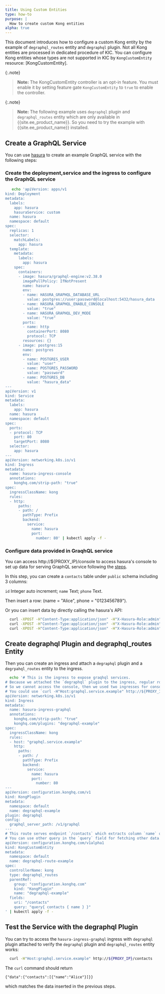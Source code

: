 ```yaml
---
title: Using Custom Entities
type: how-to
purpose: |
  How to create custom Kong entities
alpha: true
---
```


This document introduces how to configure a custom Kong entity by the example
of `degraphql_routes` entity and `degraphql` plugin. 
Not all Kong entities are processed in dedicated procedure of KIC. You can
configure Kong entities whose types are not supported in KIC by `KongCustomEntity`
resource: [KongCustomEntity].

{:.note}
> **Note:** The KongCustomEntity controller is an opt-in feature. You must enable it by
> setting feature gate `KongCustomEntity` to `true` to enable the controller.

{:.note}
> **Note:** The following example uses `degraphql` plugin and `degraphql_routes` entity
> which are only available in {{site.ee_product_name}}. So you need to try the example
> with {{site.ee_product_name}} installed.

## Create a GraphQL Service

You can use [hasura] to create an example GraphQL service with the following steps:

### Create the deployment,service and the ingress to configure the GraphQL service 

```bash
   echo 'apiVersion: apps/v1
kind: Deployment
metadata:
  labels:
    app: hasura
    hasuraService: custom
  name: hasura
  namespace: default
spec:
  replicas: 1
  selector:
    matchLabels:
      app: hasura
  template:
    metadata:
      labels:
        app: hasura
    spec:
      containers:
      - image: hasura/graphql-engine:v2.38.0
        imagePullPolicy: IfNotPresent
        name: hasura
        env:
        - name: HASURA_GRAPHQL_DATABASE_URL
          value: postgres://user:password@localhost:5432/hasura_data
        - name: HASURA_GRAPHQL_ENABLE_CONSOLE
          value: "true"
        - name: HASURA_GRAPHQL_DEV_MODE
          value: "true"
        ports:
        - name: http
          containerPort: 8080
          protocol: TCP
        resources: {}
      - image: postgres:15
        name: postgres
        env:
        - name: POSTGRES_USER
          value: "user"
        - name: POSTGRES_PASSWORD
          value: "password"
        - name: POSTGRES_DB
          value: "hasura_data"
---
apiVersion: v1
kind: Service
metadata:
  labels:
    app: hasura
  name: hasura
  namespace: default
spec:
  ports:
  - protocol: TCP
    port: 80
    targetPort: 8080
  selector:
    app: hasura
---
apiVersion: networking.k8s.io/v1
kind: Ingress
metadata:
  name: hasura-ingress-console
  annotations:
    konghq.com/strip-path: "true"
spec:
  ingressClassName: kong
  rules:
  - http:
      paths:
      - path: /
        pathType: Prefix
        backend:
          service:
            name: hasura
            port:
              number: 80' | kubectl apply -f -
```

### Configure data provided in GraqhQL service

You can access http://${PROXY_IP}/console to access hasura's console to set up data
for serving GraphQL service following the [steps][hasura_console_steps].

In this step, you can create a `contacts` table under `public` schema including 3 columns:

`id` Integer auto increment; `name` Text; `phone` Text.

Then insert a row: (name = "Alice", phone = "0123456789"). 

Or you can insert data by directly calling the hasura's API:

```bash
  curl -XPOST -H"Content-Type:application/json" -H"X-Hasura-Role:admin" http://${PROXY_IP}/v2/query -d'{"type": "run_sql","args": {"sql": "CREATE TABLE contacts(id serial NOT NULL, name text NOT NULL, phone text NOT NULL, PRIMARY KEY(id));"}}'
  curl -XPOST -H"Content-Type:application/json" -H"X-Hasura-Role:admin" http://${PROXY_IP}/v2/query -d'{"type": "run_sql","args": {"sql": "INSERT INTO contacts (name, phone) VALUES ('Alice','0123456789');"}}' 
  curl -XPOST -H"Content-Type:application/json" -H"X-Hasura-Role:admin" http://${PROXY_IP}/v1/metadata -d'{"type": "pg_track_table","args": {"schema": "public","name": "contacts"}}'
```

## Create degraphql Plugin and degraphql_routes Entity

Then you can create an ingress and attach a `degraphql` plugin and
a `degrpahql_routes` entity to the ingress.

```bash
  echo '# This is the ingress to expose graqhql services. 
# Because we attached the `degraphql` plugin to the ingress, regular route matching is not available.
# So we cannot access the console, then we used two ingresses for console and graphQL service.
# You could use `curl -H"Host:graphql.service.example" http://${PROXY_IP}/...` to test function of degraphql plugin.
apiVersion: networking.k8s.io/v1
kind: Ingress
metadata:
  name: hasura-ingress-graphql
  annotations:
    konghq.com/strip-path: "true"
    konghq.com/plugins: "degraphql-example"
spec:
  ingressClassName: kong
  rules:
  - host: "graphql.service.example"
    http:
      paths:
      - path: /
        pathType: Prefix
        backend:
          service:
            name: hasura
            port:
              number: 80
---
apiVersion: configuration.konghq.com/v1
kind: KongPlugin
metadata:
  namespace: default
  name: degraphql-example
plugin: degraphql
config:
  graphql_server_path: /v1/graphql
---
# This route serves endpoint `/contacts` which extracts column `name` of all rows in `contacts` table in your `hasura_data` DB.
# You can use other query in the `query` field for fetching other data.
apiVersion: configuration.konghq.com/v1alpha1
kind: KongCustomEntity
metadata:
  namespace: default
  name: degraphql-route-example
spec:
  controllerName: kong
  type: degraphql_routes
  parentRef:
    group: "configuration.konghq.com"
    kind: "KongPlugin"
    name: "degraphql-example"
  fields:
    uri: "/contacts"
    query: "query{ contacts { name } }"
' | kubectl apply -f -
```

## Test the Service with the degraphql Plugin

You can try to access the `hasura-ingress-graphql` ingress with `degraphql`
plugin attached to verify the `degraphql` plugin and `degraphql_routes` entity works:

```bash
  curl -H"Host:graphql.service.example" http://${PROXY_IP}/contacts
```

The `curl` command should return
```
{"data":{"contacts":[{"name":"Alice"}]}}
```
which matches the data inserted in the previous steps.

[hasura]: https://hasura.io/
[hasura_console_steps]: https://hasura.io/docs/latest/getting-started/docker-simple/#step-2-connect-a-database
<!-- >
Need to be updated when custom resource reference page is updated.
[KongCustomEntity]: /reference/custom-resources/
<-->

